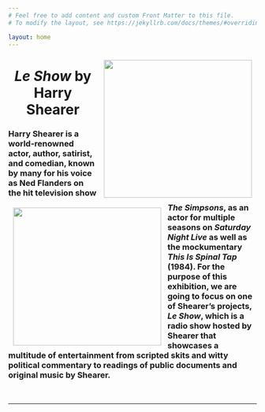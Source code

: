 ```yaml
---
# Feel free to add content and custom Front Matter to this file.
# To modify the layout, see https://jekyllrb.com/docs/themes/#overriding-theme-defaults

layout: home
---
```

<img style="padding: 10px;" align="right" width="300" height="280" src="https://github.com/lgsump/le-show/assets/122332459/977cf527-81cb-4ef4-b33c-0336a870af1c"><img style="padding: 10px;" align="left" width="300" height="280" src="https://github.com/lgsump/le-show/assets/122332459/6a350ad0-0189-4523-bd21-fc90da1894bf">
<h1><center><b><i>Le Show</i> by Harry Shearer</b></center></h1>
<h3>Harry Shearer is a world-renowned actor, author, satirist, and comedian, known by many for his voice as Ned Flanders on the hit television show <i>The Simpsons</i>, as an actor for multiple seasons on <i>Saturday Night Live</i> as well as the mockumentary <i>This Is Spinal Tap</i> (1984). For the purpose of this exhibition, we are going to focus on one of Shearer’s projects, <i>Le Show</i>, which is a radio show hosted by Shearer that showcases a multitude of entertainment from scripted skits and witty political commentary to readings of public documents and original music by Shearer. </h3>

<br>
<hr>
